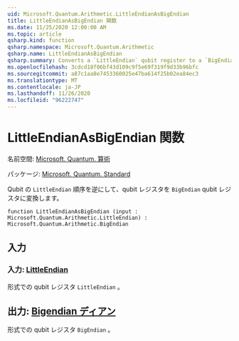 ```yaml
---
uid: Microsoft.Quantum.Arithmetic.LittleEndianAsBigEndian
title: LittleEndianAsBigEndian 関数
ms.date: 11/25/2020 12:00:00 AM
ms.topic: article
qsharp.kind: function
qsharp.namespace: Microsoft.Quantum.Arithmetic
qsharp.name: LittleEndianAsBigEndian
qsharp.summary: Converts a `LittleEndian` qubit register to a `BigEndian` qubit register by reversing the qubit ordering.
ms.openlocfilehash: 3cdcd18f06bf43d109c9f5e69f319f9d33b96bfc
ms.sourcegitcommit: a87c1aa8e7453360025e47ba614f25b02ea84ec3
ms.translationtype: MT
ms.contentlocale: ja-JP
ms.lasthandoff: 11/26/2020
ms.locfileid: "96222747"
---
```

# <a name="littleendianasbigendian-function"></a>LittleEndianAsBigEndian 関数

名前空間: [Microsoft. Quantum. 算術](xref:Microsoft.Quantum.Arithmetic)

パッケージ: [Microsoft. Quantum. Standard](https://nuget.org/packages/Microsoft.Quantum.Standard)


Qubit の `LittleEndian` 順序を逆にして、qubit レジスタを `BigEndian` qubit レジスタに変換します。

```qsharp
function LittleEndianAsBigEndian (input : Microsoft.Quantum.Arithmetic.LittleEndian) : Microsoft.Quantum.Arithmetic.BigEndian
```


## <a name="input"></a>入力

### <a name="input--littleendian"></a>入力: [LittleEndian](xref:Microsoft.Quantum.Arithmetic.LittleEndian)

形式での qubit レジスタ `LittleEndian` 。



## <a name="output--bigendian"></a>出力: [Bigendian ディアン](xref:Microsoft.Quantum.Arithmetic.BigEndian)

形式での qubit レジスタ `BigEndian` 。